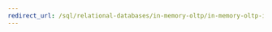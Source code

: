 ```yaml
--- 
redirect_url: /sql/relational-databases/in-memory-oltp/in-memory-oltp-in-memory-optimization 
--- 
```

